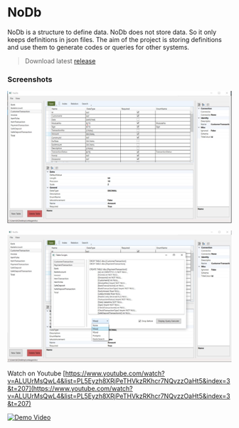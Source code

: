 # NoDb

NoDb is a structure to define data. NoDb does not store data. So it only keeps definitions in json files.
The aim of the project is storing definitions and use them to generate codes or queries for other systems.

> Download latest [release](https://github.com/onka13/NoDb/releases)

### Screenshots

![Image](https://raw.githubusercontent.com/onka13/NoDb/master/_docs/home.jpg)

![Image](https://raw.githubusercontent.com/onka13/NoDb/master/_docs/tableScripts.jpg)

Watch on Youtube [https://www.youtube.com/watch?v=ALUUrMsQwL4&list=PL5Eyzh8XRjPeTHVkzRKhcr7NQvzzOaHt5&index=3&t=207](https://www.youtube.com/watch?v=ALUUrMsQwL4&list=PL5Eyzh8XRjPeTHVkzRKhcr7NQvzzOaHt5&index=3&t=207)

[![Demo Video](http://i3.ytimg.com/vi/hNpzdd9IwVg/maxresdefault.jpg)](https://www.youtube.com/watch?v=ALUUrMsQwL4&list=PL5Eyzh8XRjPeTHVkzRKhcr7NQvzzOaHt5&index=3&t=207 "Demo Video")
